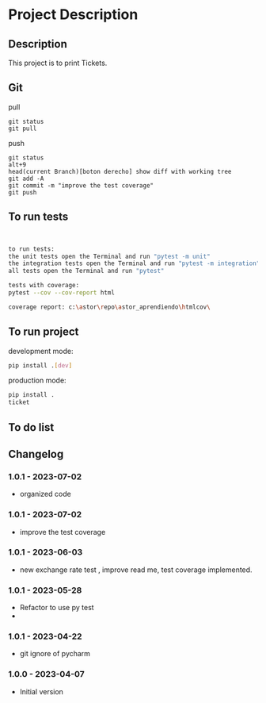 # Project Description

## Description
This project is to print Tickets.

## Git
pull
```
git status
git pull
```

push
```
git status
alt+9
head(current Branch)[boton derecho] show diff with working tree
git add -A 
git commit -m "improve the test coverage"
git push
```

## To run tests

``` bash


to run tests:
the unit tests open the Terminal and run "pytest -m unit" 
the integration tests open the Terminal and run "pytest -m integration"
all tests open the Terminal and run "pytest"

tests with coverage:
pytest --cov --cov-report html

coverage report: c:\astor\repo\astor_aprendiendo\htmlcov\
```
## To run project
development mode:
``` bash
pip install .[dev]

``` 
production mode:
``` bash
pip install .
ticket
``` 

## To do list

## Changelog
### 1.0.1 - 2023-07-02
* organized code

### 1.0.1 - 2023-07-02
* improve the test coverage

### 1.0.1 - 2023-06-03
* new exchange rate test , improve read me, test coverage implemented.

### 1.0.1 - 2023-05-28
* Refactor to use py test
* 
### 1.0.1 - 2023-04-22
* git ignore of pycharm

### 1.0.0 - 2023-04-07
* Initial version

